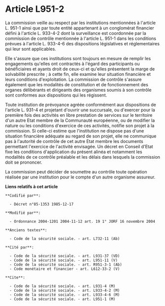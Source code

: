 # Article L951-2

La commission veille au respect par les institutions mentionnées à l'article L. 951-1 ainsi que par toute entité appartenant
à un conglomérat financier défini à l'article L. 933-4-2 dont la surveillance est coordonnée par la commission de contrôle
mentionnée à l'article L. 951-1 dans les conditions prévues à l'article L. 933-4-6 des dispositions législatives et
réglementaires qui leur sont applicables.

Elle s'assure que ces institutions sont toujours en mesure de remplir les engagements qu'elles ont contractés à l'égard des
participants ou bénéficiaires et ayants droit de ceux-ci et qu'elles présentent la marge de solvabilité prescrite ; à cette
fin, elle examine leur situation financière et leurs conditions d'exploitation. La commission de contrôle s'assure également
que les modalités de constitution et de fonctionnement des organes délibérants et dirigeants des organismes soumis à son
contrôle sont conformes aux dispositions qui les régissent.

Toute institution de prévoyance agréée conformément aux dispositions de l'article L. 931-4 et projetant d'ouvrir une
succursale, ou d'exercer pour la première fois des activités en libre prestation de services sur le territoire d'un autre
Etat membre de la Communauté européenne, ou de modifier la nature ou les conditions d'exercice de ces activités, notifie son
projet à la commission. Si celle-ci estime que l'institution ne dispose pas d'une situation financière adéquate au regard de
son projet, elle ne communique pas à l'autorité de contrôle de cet autre Etat membre les documents permettant l'exercice de
l'activité envisagée. Un décret en Conseil d'Etat fixe les conditions d'application du présent alinéa et notamment les
modalités de ce contrôle préalable et les délais dans lesquels la commission doit se prononcer.

La commission peut décider de soumettre au contrôle toute opération réalisée par une institution pour le compte d'un autre
organisme assureur.

**Liens relatifs à cet article**

	**Codifié par**:

	  - Décret n°85-1353 1985-12-17

	**Modifié par**:

	  - Ordonnance 2004-1201 2004-11-12 art. 19 1° JORF 16 novembre 2004

	**Anciens textes**:

	  - Code de la sécurité sociale. - art. L732-11 (Ab)

	**Cité par**:

	  - Code de la sécurité sociale. - art. L931-37 (VD)
	  - Code de la sécurité sociale. - art. L951-11 (V)
	  - Code de la sécurité sociale. - art. R951-3-1 (Ab)
	  - Code monétaire et financier - art. L612-33-2 (V)

	**Cite**:

	  - Code de la sécurité sociale. - art. L931-4 (M)
	  - Code de la sécurité sociale. - art. L933-4-2 (M)
	  - Code de la sécurité sociale. - art. L933-4-6 (M)
	  - Code de la sécurité sociale. - art. L951-1 (M)
